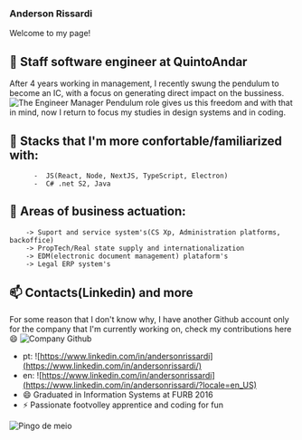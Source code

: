 ### Anderson Rissardi
Welcome to my page! 

## 🔭 Staff software engineer at QuintoAndar 
After 4 years working in management, I recently swung the pendulum to become an IC, with a focus on generating direct impact on the bussiness.
![The Engineer Manager Pendulum](https://research.google/pubs/swinging-the-engineermanager-pendulum/) role gives us this freedom and with that in mind, now I return to focus my studies in design systems and in coding.

## 💬 Stacks that I'm more confortable/familiarized with:
          -  JS(React, Node, NextJS, TypeScript, Electron)
          -  C# .net S2, Java           


## 🌱 Areas of business actuation:
        -> Suport and service system's(CS Xp, Administration platforms, backoffice)
        -> PropTech/Real state supply and internationalization
        -> EDM(electronic document management) plataform's
        -> Legal ERP system's      
                
## 📫 Contacts(Linkedin) and more
For some reason that I don't know why, I have another Github account only for the company that I'm currently working on, check my contributions here😄 ![Company Github](https://github.com/5arissardi?tab=overview)
- pt: ![https://www.linkedin.com/in/andersonrissardi](https://www.linkedin.com/in/andersonrissardi/)
- en: ![https://www.linkedin.com/in/andersonrissardi](https://www.linkedin.com/in/andersonrissardi/?locale=en_US)       
- 😄 Graduated in Information Systems at FURB 2016
- ⚡ Passionate footvolley apprentice and coding for fun

 ![Pingo de meio](https://media.tenor.com/Hd7euuxKtUwAAAAi/futevolei-footvolley.gif)
